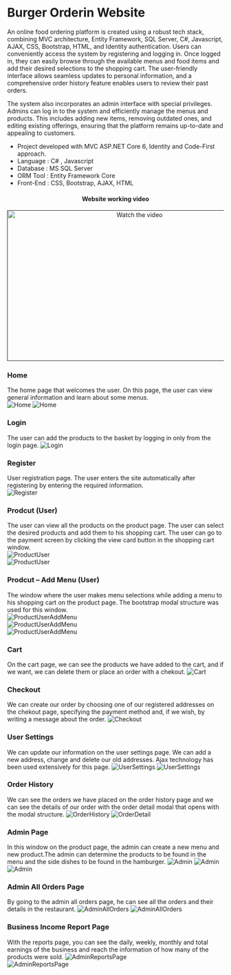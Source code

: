 # Burger Orderin Website

An online food ordering platform is created using a robust tech stack, combining MVC architecture, Entity Framework, SQL Server, C#, Javascript, AJAX, CSS, Bootstrap, HTML, and Identity authentication. Users can conveniently access the system by registering and logging in. Once logged in, they can easily browse through the available menus and food items and add their desired selections to the shopping cart. The user-friendly interface allows seamless updates to personal information, and a comprehensive order history feature enables users to review their past orders.

The system also incorporates an admin interface with special privileges. Admins can log in to the system and efficiently manage the menus and products. This includes adding new items, removing outdated ones, and editing existing offerings, ensuring that the platform remains up-to-date and appealing to customers.

- Project developed with MVC ASP.NET Core 6, Identity and Code-First approach.
- Language : C# , Javascript
- Database : MS SQL Server
- ORM Tool : Entity Framework Core
- Front-End : CSS, Bootstrap, AJAX, HTML

<div align="center">
<h4>Website working video</h4>
<a href="" target="_blank">
 <img src="" alt="Watch the video" width="600" height="350"/>
</a>
</div>

### Home

The home page that welcomes the user. On this page, the user can view general information and learn about some menus.  
![Home](/GitImages/HomePage1.png)
![Home](/GitImages/HomePage2.png)

### Login

The user can add the products to the basket by logging in only from the login page.
![Login](/GitImages/Login.png)

### Register

User registration page. The user enters the site automatically after registering by entering the required information.  
![Register](/GitImages/Register.png)

### Prodcut (User)

The user can view all the products on the product page. The user can select the desired products and add them to his shopping cart. The user can go to the payment screen by clicking the view card button in the shopping cart window.  
![ProductUser](/GitImages/Products.png)  
![ProductUser](/GitImages/selectProduct.png)

### Prodcut – Add Menu (User)

The window where the user makes menu selections while adding a menu to his shopping cart on the product page. The bootstrap modal structure was used for this window.  
![ProductUserAddMenu](/GitImages/addBurger.png)  
![ProductUserAddMenu](/GitImages/addMenu.png)  
![ProductUserAddMenu](/GitImages/addProduct.png)

### Cart

On the cart page, we can see the products we have added to the cart, and if we want, we can delete them or place an order with a chekout.
![Cart](/GitImages/cart.png)

### Checkout

We can create our order by choosing one of our registered addresses on the chekout page, specifying the payment method and, if we wish, by writing a message about the order.
![Checkout](/GitImages/checkout.png)

### User Settings

We can update our information on the user settings page. We can add a new address, change and delete our old addresses. Ajax technology has been used extensively for this page.
![UserSettings](/GitImages/usersettings1.png)
![UserSettings](/GitImages/usersettings2.png)

### Order History

We can see the orders we have placed on the order history page and we can see the details of our order with the order detail modal that opens with the modal structure.
![OrderHistory](/GitImages/orderhistory.png)
![OrderDetail](/GitImages/orderdetail.png)

### Admin Page

In this window on the product page, the admin can create a new menu and new product.The admin can determine the products to be found in the menu and the side dishes to be found in the hamburger.
![Admin](/GitImages/admin1.png)
![Admin](/GitImages/admin2.png)
![Admin](/GitImages/admin3.png)

### Admin All Orders Page

By going to the admin all orders page, he can see all the orders and their details in the restaurant.
![AdminAllOrders](/GitImages/admin4.png)
![AdminAllOrders](/GitImages/admin5.png)

### Business Income Report Page

With the reports page, you can see the daily, weekly, monthly and total earnings of the business and reach the information of how many of the products were sold.
![AdminReportsPage](/GitImages/admin6.png)  
![AdminReportsPage](/GitImages/admin9.png)
